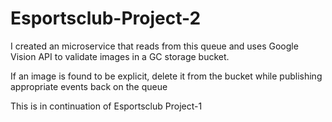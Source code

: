 # Esportsclub-Project-2


I created an microservice that reads from this queue and uses Google Vision API to validate images in a GC storage bucket. 

If an image is found to be explicit, delete it from the bucket while publishing appropriate events back on the queue

This is in continuation of Esportsclub Project-1
